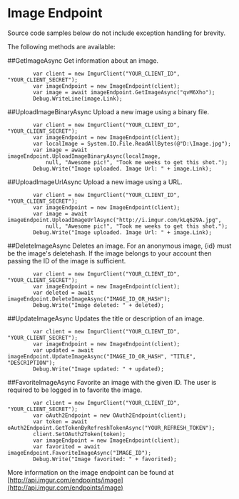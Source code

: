 # Image Endpoint

Source code samples below do not include exception handling for brevity.

The following methods are available:

##GetImageAsync
Get information about an image.

            var client = new ImgurClient("YOUR_CLIENT_ID", "YOUR_CLIENT_SECRET");
            var imageEndpoint = new ImageEndpoint(client);
            var image = await imageEndpoint.GetImageAsync("qvM6Xho");
            Debug.WriteLine(image.Link);

##UploadImageBinaryAsync
Upload a new image using a binary file.

            var client = new ImgurClient("YOUR_CLIENT_ID", "YOUR_CLIENT_SECRET");
            var imageEndpoint = new ImageEndpoint(client);
            var localImage = System.IO.File.ReadAllBytes(@"D:\Image.jpg");
            var image = await imageEndpoint.UploadImageBinaryAsync(localImage,
                null, "Awesome pic!", "Took me weeks to get this shot.");
            Debug.Write("Image uploaded. Image Url: " + image.Link);

##UploadImageUrlAsync
Upload a new image using a URL.

            var client = new ImgurClient("YOUR_CLIENT_ID", "YOUR_CLIENT_SECRET");
            var imageEndpoint = new ImageEndpoint(client);
            var image = await imageEndpoint.UploadImageUrlAsync("http://i.imgur.com/kLq629A.jpg",
                null, "Awesome pic!", "Took me weeks to get this shot.");
            Debug.Write("Image uploaded. Image Url: " + image.Link);

##DeleteImageAsync
Deletes an image. For an anonymous image, {id} must be the image's deletehash.
If the image belongs to your account then passing the ID of the image is sufficient.

            var client = new ImgurClient("YOUR_CLIENT_ID", "YOUR_CLIENT_SECRET");
            var imageEndpoint = new ImageEndpoint(client);
            var deleted = await imageEndpoint.DeleteImageAsync("IMAGE_ID_OR_HASH");
            Debug.Write("Image deleted: " + deleted);

##UpdateImageAsync
Updates the title or description of an image.

            var client = new ImgurClient("YOUR_CLIENT_ID", "YOUR_CLIENT_SECRET");
            var imageEndpoint = new ImageEndpoint(client);
            var updated = await imageEndpoint.UpdateImageAsync("IMAGE_ID_OR_HASH", "TITLE", "DESCRIPTION");
            Debug.Write("Image updated: " + updated);

##FavoriteImageAsync
Favorite an image with the given ID. The user is required to be logged in to favorite the image.

            var client = new ImgurClient("YOUR_CLIENT_ID", "YOUR_CLIENT_SECRET");
            var oAuth2Endpoint = new OAuth2Endpoint(client);
            var token = await oAuth2Endpoint.GetTokenByRefreshTokenAsync("YOUR_REFRESH_TOKEN");
            client.SetOAuth2Token(token);
            var imageEndpoint = new ImageEndpoint(client);
            var favorited = await imageEndpoint.FavoriteImageAsync("IMAGE_ID");
            Debug.Write("Image favorited: " + favorited);

More information on the image endpoint can be found at [http://api.imgur.com/endpoints/image](http://api.imgur.com/endpoints/image)
